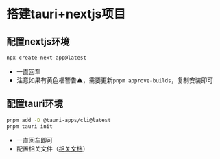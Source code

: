 # 搭建tauri+nextjs项目

## 配置nextjs环境

```bash
npx create-next-app@latest
```
- 一直回车
- 注意如果有黄色框警告⚠️，需要更新`pnpm approve-builds`，复制安装即可

## 配置tauri环境

```bash
pnpm add -D @tauri-apps/cli@latest
pnpm tauri init
```
- 一直回车即可
- 配置相关文件（[相关文档](https://v2.tauri.app/start/frontend/nextjs/)）

    



